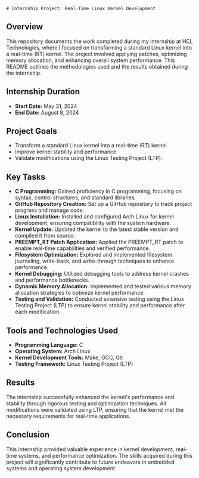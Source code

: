 	# Internship Project: Real-Time Linux Kernel Development

## Overview

This repository documents the work completed during my internship at HCL Technologies, where I focused on transforming a standard Linux kernel into a real-time (RT) kernel. The project involved applying patches, optimizing memory allocation, and enhancing overall system performance. This README outlines the methodologies used and the results obtained during the internship.

## Internship Duration

- **Start Date:** May 31, 2024  
- **End Date:** August 8, 2024  

## Project Goals

- Transform a standard Linux kernel into a real-time (RT) kernel.
- Improve kernel stability and performance.
- Validate modifications using the Linux Testing Project (LTP).

## Key Tasks

- **C Programming:** Gained proficiency in C programming, focusing on syntax, control structures, and standard libraries.
- **GitHub Repository Creation:** Set up a GitHub repository to track project progress and manage code.
- **Linux Installation:** Installed and configured Arch Linux for kernel development, ensuring compatibility with the system hardware.
- **Kernel Update:** Updated the kernel to the latest stable version and compiled it from source.
- **PREEMPT_RT Patch Application:** Applied the PREEMPT_RT patch to enable real-time capabilities and verified performance.
- **Filesystem Optimization:** Explored and implemented filesystem journaling, write-back, and write-through techniques to enhance performance.
- **Kernel Debugging:** Utilized debugging tools to address kernel crashes and performance bottlenecks.
- **Dynamic Memory Allocation:** Implemented and tested various memory allocation strategies to optimize kernel performance.
- **Testing and Validation:** Conducted extensive testing using the Linux Testing Project (LTP) to ensure kernel stability and performance after each modification.

## Tools and Technologies Used

- **Programming Language:** C
- **Operating System:** Arch Linux
- **Kernel Development Tools:** Make, GCC, Git
- **Testing Framework:** Linux Testing Project (LTP)

## Results

The internship successfully enhanced the kernel's performance and stability through rigorous testing and optimization techniques. All modifications were validated using LTP, ensuring that the kernel met the necessary requirements for real-time applications.

## Conclusion

This internship provided valuable experience in kernel development, real-time systems, and performance optimization. The skills acquired during this project will significantly contribute to future endeavors in embedded systems and operating system development.
